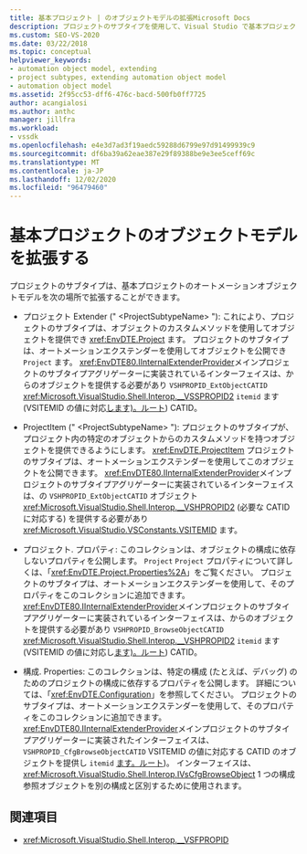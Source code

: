```yaml
---
title: 基本プロジェクト | のオブジェクトモデルの拡張Microsoft Docs
description: プロジェクトのサブタイプを使用して、Visual Studio で基本プロジェクトのオートメーションオブジェクトモデルを拡張する方法について説明します。
ms.custom: SEO-VS-2020
ms.date: 03/22/2018
ms.topic: conceptual
helpviewer_keywords:
- automation object model, extending
- project subtypes, extending automation object model
- automation object model
ms.assetid: 2f95cc53-dff6-476c-bacd-500fb0ff7725
author: acangialosi
ms.author: anthc
manager: jillfra
ms.workload:
- vssdk
ms.openlocfilehash: e4e3d7ad3f19aedc59288d6799e97d91499939c9
ms.sourcegitcommit: df6ba39a62eae387e29f89388be9e3ee5ceff69c
ms.translationtype: MT
ms.contentlocale: ja-JP
ms.lasthandoff: 12/02/2020
ms.locfileid: "96479460"
---
```

# <a name="extend-the-object-model-of-the-base-project"></a>基本プロジェクトのオブジェクトモデルを拡張する

プロジェクトのサブタイプは、基本プロジェクトのオートメーションオブジェクトモデルを次の場所で拡張することができます。

- プロジェクト Extender (" \<ProjectSubtypeName> "): これにより、プロジェクトのサブタイプは、オブジェクトのカスタムメソッドを使用してオブジェクトを提供でき <xref:EnvDTE.Project> ます。 プロジェクトのサブタイプは、オートメーションエクステンダーを使用してオブジェクトを公開でき `Project` ます。 <xref:EnvDTE80.IInternalExtenderProvider>メインプロジェクトのサブタイプアグリゲーターに実装されているインターフェイスは、からのオブジェクトを提供する必要があり `VSHPROPID_ExtObjectCATID` <xref:Microsoft.VisualStudio.Shell.Interop.__VSSPROPID2> `itemid` ます (VSITEMID の値に対応[します)。ルート](<xref:Microsoft.VisualStudio.VSConstants.VSITEMID.Root>)) CATID。

- ProjectItem (" \<ProjectSubtypeName> "): プロジェクトのサブタイプが、プロジェクト内の特定のオブジェクトからのカスタムメソッドを持つオブジェクトを提供できるようにします。 <xref:EnvDTE.ProjectItem> プロジェクトのサブタイプは、オートメーションエクステンダーを使用してこのオブジェクトを公開できます。 <xref:EnvDTE80.IInternalExtenderProvider>メインプロジェクトのサブタイプアグリゲーターに実装されているインターフェイスは、の `VSHPROPID_ExtObjectCATID` オブジェクト <xref:Microsoft.VisualStudio.Shell.Interop.__VSHPROPID2> (必要な CATID に対応する) を提供する必要があり <xref:Microsoft.VisualStudio.VSConstants.VSITEMID> ます。

- プロジェクト. プロパティ: このコレクションは、オブジェクトの構成に依存しないプロパティを公開します。 `Project` `Project` プロパティについて詳しくは、「<xref:EnvDTE.Project.Properties%2A>」をご覧ください。 プロジェクトのサブタイプは、オートメーションエクステンダーを使用して、そのプロパティをこのコレクションに追加できます。 <xref:EnvDTE80.IInternalExtenderProvider>メインプロジェクトのサブタイプアグリゲーターに実装されているインターフェイスは、からのオブジェクトを提供する必要があり `VSHPROPID_BrowseObjectCATID` <xref:Microsoft.VisualStudio.Shell.Interop.__VSHPROPID2> `itemid` ます (VSITEMID の値に対応し[ます)。ルート](<xref:Microsoft.VisualStudio.VSConstants.VSITEMID.Root>)) CATID。

- 構成. Properties: このコレクションは、特定の構成 (たとえば、デバッグ) のためのプロジェクトの構成に依存するプロパティを公開します。 詳細については、「<xref:EnvDTE.Configuration>」を参照してください。 プロジェクトのサブタイプは、オートメーションエクステンダーを使用して、そのプロパティをこのコレクションに追加できます。 <xref:EnvDTE80.IInternalExtenderProvider>メインプロジェクトのサブタイプアグリゲーターに実装されたインターフェイスは、 `VSHPROPID_CfgBrowseObjectCATID` VSITEMID の値に対応する CATID のオブジェクトを提供し `itemid` [ます。ルート](<xref:Microsoft.VisualStudio.VSConstants.VSITEMID.Root>))。 インターフェイスは、 <xref:Microsoft.VisualStudio.Shell.Interop.IVsCfgBrowseObject> 1 つの構成参照オブジェクトを別の構成と区別するために使用されます。

## <a name="see-also"></a>関連項目

- <xref:Microsoft.VisualStudio.Shell.Interop.__VSFPROPID>
